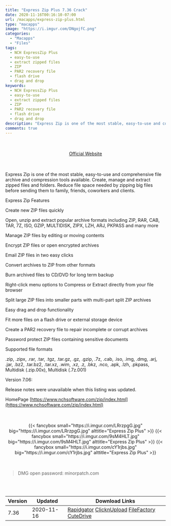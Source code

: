 ```yaml
---
title: "Express Zip Plus 7.36 Crack"
date: 2020-11-16T00:16:10-07:00
url: /macapps/express-zip-plus.html
type: "macapps"
image: "https://i.imgur.com/DNgojfC.png"
categories:
  - "Macapps"
  - "Files"
tags:
  - NCH ExpressZip Plus
  - easy-to-use
  - extract zipped files
  - ZIP
  - PAR2 recovery file
  - flash drive
  - drag and drop
keywords:
  - NCH ExpressZip Plus
  - easy-to-use
  - extract zipped files
  - ZIP
  - PAR2 recovery file
  - flash drive
  - drag and drop
description: "Express Zip is one of the most stable, easy-to-use and comprehensive file archive and compression tools available"
comments: true
---
```


<br/>
<br/>
<center>
<a href="https://www.nchsoftware.com/zip/index.html" target="blank"><div class="border border-blue-500 rounded-lg transition duration-500 
    ease-in-out w-48 text-lg text-blue-500 text-center hover:bg-blue-500 hover:text-white">
  Official Website 
</div></a>
</center>
<br/>
<br/>

Express Zip is one of the most stable, easy-to-use and comprehensive file archive and compression tools available. Create, manage and extract zipped files and folders. Reduce file space needed by zipping big files before sending them to family, friends, coworkers and clients.

Express Zip Features

Create new ZIP files quickly

Open, unzip and extract popular archive formats including ZIP, RAR, CAB, TAR, 7Z, ISO, GZIP, MULTIDISK, ZIPX, LZH, ARJ, PKPASS and many more

Manage ZIP files by editing or moving contents

Encrypt ZIP files or open encrypted archives

Email ZIP files in two easy clicks

Convert archives to ZIP from other formats

Burn archived files to CD/DVD for long term backup

Right-click menu options to Compress or Extract directly from your file browser

Split large ZIP files into smaller parts with multi-part split ZIP archives

Easy drag and drop functionality

Fit more files on a flash drive or external storage device

Create a PAR2 recovery file to repair incomplete or corrupt archives

Password protect ZIP files containing sensitive documents

Supported file formats

.zip, .zipx, .rar, .tar, .tgz, .tar.gz, .gz, .gzip, .7z, .cab, .iso, .img, .dmg, .arj, .jar, .bz2, .tar.bz2, .tar.xz, .wim, .xz, .z, .bkz, .nco, .apk, .lzh, .pkpass, Multidisk (.zip.00x), Multidisk (.7z.001)

Version 7.06:

Release notes were unavailable when this listing was updated.

HomePage [https://www.nchsoftware.com/zip/index.html](https://www.nchsoftware.com/zip/index.html)

<script async src="https://pagead2.googlesyndication.com/pagead/js/adsbygoogle.js"></script>
<ins class="adsbygoogle"
     style="display:block; text-align:center;"
     data-ad-layout="in-article"
     data-ad-format="fluid"
     data-ad-client="ca-pub-8746275014476192"
     data-ad-slot="5144997159"></ins>
<script>
     (adsbygoogle = window.adsbygoogle || []).push({});
</script>
<br/>
<br/>


<center>
<div class="w-full grid grid-cols-3 flex gap-2">
{{< fancybox small="https://i.imgur.com/LRrzpgG.jpg" big="https://i.imgur.com/LRrzpgG.jpg" alttitle="Express Zip Plus" >}}
{{< fancybox small="https://i.imgur.com/9sM4HLT.jpg" big="https://i.imgur.com/9sM4HLT.jpg" alttitle="Express Zip Plus" >}}
{{< fancybox small="https://i.imgur.com/cY1rjbs.jpg" big="https://i.imgur.com/cY1rjbs.jpg" alttitle="Express Zip Plus" >}}
</div>
</center>

<br/>
<br/>


> DMG open password: minorpatch.com

<br/>
<br/>
<div id="history_version" class="history_version">

| Version | Updated | Download Links |
| ---- | ---- | ---- |
| 7.36 | 2020-11-16 | [Rapidgator](https://ouo.io/xuDK4d)   [ClicknUpload](https://ouo.io/qjTYZw)   [FileFactory](https://ouo.io/xg1zJbI)   [CuteDrive](https://ouo.io/7CteCc) |

</div>
